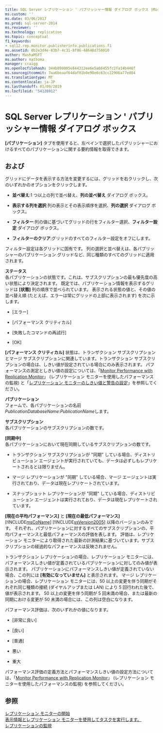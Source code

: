 ```yaml
---
title: SQL Server レプリケーション ' パブリッシャー情報 ダイアログ ボックス |Microsoft Docs
ms.custom: ''
ms.date: 03/06/2017
ms.prod: sql-server-2014
ms.reviewer: ''
ms.technology: replication
ms.topic: conceptual
f1_keywords:
- sql12.rep.monitor.publisherinfo.publications.f1
ms.assetid: 0b2e3d4e-03b7-4c31-8f96-48648d750010
author: MashaMSFT
ms.author: mathoma
manager: craigg
ms.openlocfilehash: 344b899905e844312ee6e5a66455fc2fa14b446f
ms.sourcegitcommit: 7aa6beaaf64daf01b0e98e6c63cc22906a77ed04
ms.translationtype: MT
ms.contentlocale: ja-JP
ms.lasthandoff: 01/09/2019
ms.locfileid: "54128912"
---
```

# <a name="sql-server-replication-publisher-information-dialog-box"></a>SQL Server レプリケーション ' パブリッシャー情報 ダイアログ ボックス
  **[パブリケーション]** タブを使用すると、左ペインで選択したパブリッシャーにおけるすべてのパブリケーションに関する要約情報を取得できます。  
  
## <a name="options"></a>および  
 グリッドにデータを表示する方法を変更するには、グリッドを右クリックし、次のいずれかのオプションをクリックします。  
  
-   **並べ替え**:1 つ以上の列で並べ替え、**列の並べ替え** ダイアログ ボックス。  
  
-   **表示する列を選択**:列の表示とその表示順序を選択、**列の選択** ダイアログ ボックス。  
  
-   **フィルター**:列の値に基づいてグリッドの行をフィルター選択、**フィルター設定** ダイアログ ボックス。  
  
-   **フィルターのクリア**:グリッドのすべてのフィルター設定をオフにします。  
  
 フィルター設定は各グリッドに固有です。 列の選択と並べ替えは、各パブリッシャーのパブリケーション グリッドなど、同じ種類のすべてのグリッドに適用されます。  
  
 **ステータス**  
 各パブリケーションの状態です。これは、サブスクリプションの最も優先度の高い状態により決定されます。 既定では、パブリケーション情報を表示するグリッドは **[状態]** 列の順序で並べられています。 表示される状態の値と、その値の並べ替え順 (たとえば、エラーは常にグリッドの上部に表示されます) を次に示します。  
  
-   [エラー]  
  
-   [パフォーマンス クリティカル]  
  
-   [失敗したコマンドの再試行]  
  
-   [OK]  
  
 **[パフォーマンス クリティカル]** 状態は、トランザクション サブスクリプションとマージ サブスクリプションに関連しています。トランザクション サブスクリプションの場合は、しきい値が設定されている場合にのみ表示されます。 パフォーマンスの測定としきい値の設定については、「[Monitor Performance with Replication Monitor](monitor/monitor-performance-with-replication-monitor.md)」 (レプリケーション モニターを使用したパフォーマンスの監視) と「[レプリケーション モニターのしきい値と警告の設定](monitor/set-thresholds-and-warnings-in-replication-monitor.md)」を参照してください。  
  
 **パブリケーション**  
 フォームで、各パブリケーションの名前*PublicationDatabaseName:PublicationName*します。  
  
 **サブスクリプション**  
 各パブリケーションのサブスクリプションの数です。  
  
 **[同期中]**  
 各パブリケーションにおいて現在同期しているサブスクリプションの数です。  
  
-   トランザクション サブスクリプションが "同期" している場合、ディストリビューション エージェントが実行されていても、データは必ずしもレプリケートされるとは限りません。  
  
-   マージ レプリケーションが "同期" している場合、マージ エージェントは実行されており、データは現在レプリケートされています。  
  
-   スナップショット レプリケーションが "同期" している場合、ディストリビューション エージェントは実行されており、データは現在レプリケートされています。  
  
 **[現在の平均パフォーマンス]** と **[現在の最低パフォーマンス]**  
 [!INCLUDE[msCoName](../../includes/msconame-md.md)] [!INCLUDE[ssVersion2005](../../includes/ssversion2005-md.md)] 以降のバージョンのみです。 それぞれ、パブリケーションに対するすべてのサブスクリプションの、平均パフォーマンスと最低パフォーマンスの評価を表します。 評価は、レプリケーション モニターにより取得された最新の計測結果に基づいています。サブスクリプションの経過的なパフォーマンスは反映されません。  
  
 トランザクション レプリケーションの場合、レプリケーション モニターには、パフォーマンスしきい値が定義されているパブリケーションに対してのみ値が表示されます。 パブリケーションにパフォーマンスしきい値が定義されていない場合、この列には **[有効になっていません]** と表示されます。 マージ レプリケーションの場合、レプリケーション モニターには、50 以上の変更を伴う同期がそれぞれ同じ種類の接続 (ダイヤルアップまたは LAN) により 5 回行われた後で、値が表示されます。 50 以上の変更を伴う同期が 5 回未満の場合、または最新の同期における変更が 50 未満の場合には、この列は空白になります。  
  
 パフォーマンス評価は、次のいずれかの値になります。  
  
-   [非常に良い]  
  
-   [良い]  
  
-   [普通]  
  
-   悪い  
  
-   重大  
  
 パフォーマンス評価の定義方法とパフォーマンスしきい値の設定方法については、「[Monitor Performance with Replication Monitor](monitor/monitor-performance-with-replication-monitor.md)」 (レプリケーション モニターを使用したパフォーマンスの監視) を参照してください。  
  
## <a name="see-also"></a>参照  
 [レプリケーション モニターの開始](monitor/start-the-replication-monitor.md)   
 [表示情報とレプリケーション モニターを使用してタスクを実行します。](monitor/view-information-and-perform-tasks-replication-monitor.md)   
 [レプリケーションの監視](monitoring-replication.md)  
  
  
